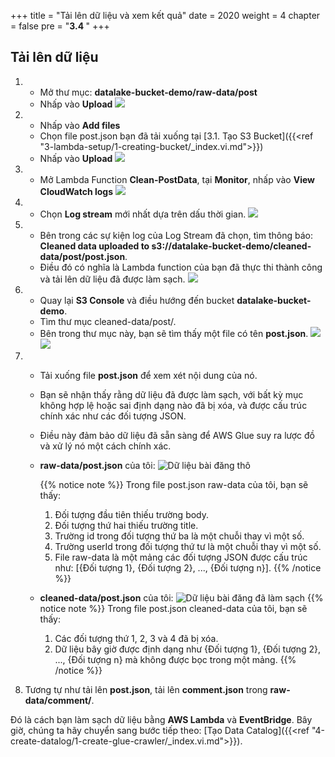 +++
title = "Tải lên dữ liệu và xem kết quả"
date = 2020
weight = 4
chapter = false
pre = "<b>3.4 </b>"
+++

## Tải lên dữ liệu

1.  - Mở thư mục: **datalake-bucket-demo/raw-data/post**
    - Nhấp vào **Upload**
      ![](/images/3/3/13.png)
2.  - Nhấp vào **Add files**
    - Chọn file post.json bạn đã tải xuống tại [3.1. Tạo S3 Bucket]({{<ref "3-lambda-setup/1-creating-bucket/_index.vi.md">}})
    - Nhấp vào **Upload**
      ![](/images/3/3/15.png)
3.  - Mở Lambda Function **Clean-PostData**, tại **Monitor**, nhấp vào **View CloudWatch logs**
      ![](/images/3/4/1.png)
4.  - Chọn **Log stream** mới nhất dựa trên dấu thời gian.
      ![](/images/3/4/2.png)
5.  - Bên trong các sự kiện log của Log Stream đã chọn, tìm thông báo:  
      **Cleaned data uploaded to s3://datalake-bucket-demo/cleaned-data/post/post.json**.
    - Điều đó có nghĩa là Lambda function của bạn đã thực thi thành công và tải lên dữ liệu đã được làm sạch.
      ![](/images/3/4/3.png)
6.  - Quay lại **S3 Console** và điều hướng đến bucket **datalake-bucket-demo**.
    - Tìm thư mục cleaned-data/post/.
    - Bên trong thư mục này, bạn sẽ tìm thấy một file có tên **post.json**.
      ![](/images/3/4/4.png)
      ![](/images/3/4/5.png)
7.  - Tải xuống file **post.json** để xem xét nội dung của nó.
    - Bạn sẽ nhận thấy rằng dữ liệu đã được làm sạch, với bất kỳ mục không hợp lệ hoặc sai định dạng nào đã bị xóa, và được cấu trúc chính xác như các đối tượng JSON.
    - Điều này đảm bảo dữ liệu đã sẵn sàng để AWS Glue suy ra lược đồ và xử lý nó một cách chính xác.
    - **raw-data/post.json** của tôi:
      ![Dữ liệu bài đăng thô](/images/3/4/6.png)

      {{% notice note %}}
      Trong file post.json raw-data của tôi, bạn sẽ thấy:

      1. Đối tượng đầu tiên thiếu trường body.
      2. Đối tượng thứ hai thiếu trường title.
      3. Trường id trong đối tượng thứ ba là một chuỗi thay vì một số.
      4. Trường userId trong đối tượng thứ tư là một chuỗi thay vì một số.
      5. File raw-data là một mảng các đối tượng JSON được cấu trúc như:
         [{Đối tượng 1}, {Đối tượng 2}, ..., {Đối tượng n}].
         {{% /notice %}}

    - **cleaned-data/post.json** của tôi:
      ![Dữ liệu bài đăng đã làm sạch](/images/3/4/7.png)
      {{% notice note %}}
      Trong file post.json cleaned-data của tôi, bạn sẽ thấy:

      1. Các đối tượng thứ 1, 2, 3 và 4 đã bị xóa.
      2. Dữ liệu bây giờ được định dạng như {Đối tượng 1}, {Đối tượng 2}, ..., {Đối tượng n} mà không được bọc trong một mảng.
         {{% /notice %}}

8.  Tương tự như tải lên **post.json**, tải lên **comment.json** trong **raw-data/comment/**.

Đó là cách bạn làm sạch dữ liệu bằng **AWS Lambda** và **EventBridge**. Bây giờ, chúng ta hãy chuyển sang bước tiếp theo: [Tạo Data Catalog]({{<ref "4-create-datalog/1-create-glue-crawler/_index.vi.md">}}).

